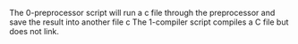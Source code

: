 The 0-preprocessor script will run a c file through the preprocessor and save the result into another file c
The 1-compiler script compiles a C file but does not link.
